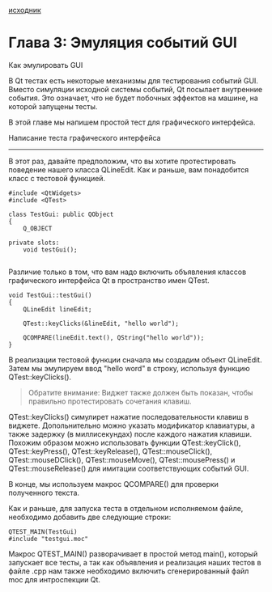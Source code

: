 [исходник](https://doc.qt.io/qt-6/qttestlib-tutorial3-example.html)

# Глава 3: Эмуляция событий GUI

Как эмулировать GUI

В Qt тестах есть некоторые механизмы для тестирования событий GUI. Вместо симуляции исходной системы событий, Qt посылает внутренние события. Это означает, что не будет побочных эффектов на машине, на которой запущены тесты.

В этой главе мы напишем простой тест для графического интерфейса.

Написание теста графического интерфейса
***

В этот раз, давайте предположим, что вы хотите протестировать поведение нашего класса QLineEdit. Как и раньше, вам понадобится класс с тестовой функцией.

~~~
#include <QtWidgets>
#include <QTest>

class TestGui: public QObject
{
    Q_OBJECT

private slots:
    void testGui();


~~~ 

Различие только в том, что вам надо включить объявления классов графического интерфейса Qt в пространство имен QTest.

~~~
void TestGui::testGui()
{
    QLineEdit lineEdit;

    QTest::keyClicks(&lineEdit, "hello world");

    QCOMPARE(lineEdit.text(), QString("hello world"));
}
~~~

В реализации тестовой функции сначала мы создадим объект QLineEdit. Затем мы эмулируем ввод "hello word"  в строку, используя функцию QTest::keyClicks().

> Обратите внимание: Виджет также должен быть показан, чтобы правильно протестировать сочетания клавиш.

QTest::keyClicks() симулирет нажатие последовательности клавиш в виджете. Допольнительно можно указать модификатор клавиатуры, а также задержку (в миллисекундах) после каждого нажатия клавиши. Похожим образом можно использовать функции QTest::keyClick(), QTest::keyPress(), QTest::keyRelease(), QTest::mouseClick(), QTest::mouseDClick(), QTest::mouseMove(), QTest::mousePress() и QTest::mouseRelease() для имитации соответствующих событий GUI.

В конце, мы используем макрос QCOMPARE() для проверки полученного текста.

Как и раньше, для запуска теста в отдельном исполняемом файле, необходимо добавить две следующие строки:

~~~
QTEST_MAIN(TestGui)
#include "testgui.moc"
~~~

Макрос QTEST_MAIN() разворачивает в простой метод main(), который запускает все тесты, а так как объявления и реализация наших тестов в файле .cpp нам также необходимо включить сгенерированный файл moc для интроспекции Qt.
